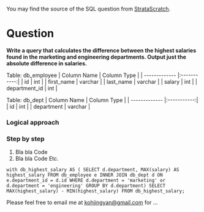 You may find the source of the SQL question from [StrataScratch](https://platform.stratascratch.com/coding/10308-salaries-differences?code_type=1).

# Question

**Write a query that calculates the difference between the highest salaries found in the marketing and engineering departments. Output just the absolute difference in salaries.**

Table: db_employee
| Column Name   | Column Type |
| ------------- |:-----------:|
| id            | int         |
| first_name    | varchar     |
| last_name     | varchar     |
| salary        | int         |
| department_id | int         |

Table: db_dept
| Column Name   | Column Type |
| ------------- |:-----------:|
| id            | int         |
| department    | varchar     |

### Logical approach

### Step by step
1. Bla bla
Code
2. Bla bla
Code 
Etc.

`
with db_highest_salary AS (
SELECT d.department, MAX(salary) AS highest_salary
FROM db_employee e INNER JOIN
db_dept d ON e.department_id = d.id
WHERE d.department = 'marketing' or d.department = 'engineering'
GROUP BY d.department)
SELECT MAX(highest_salary) - MIN(highest_salary)
FROM db_highest_salary;
`

Please feel free to email me at kohjingyan@gmail.com for …
